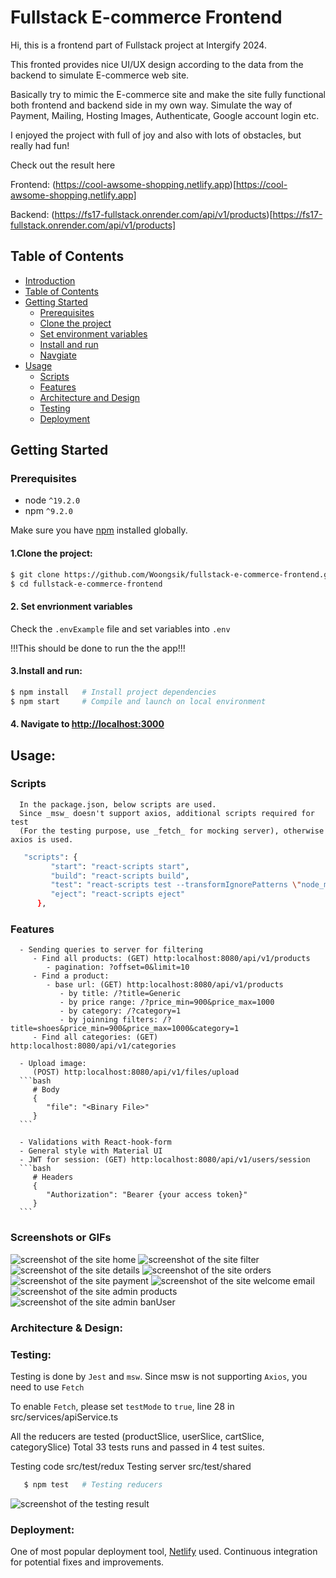 <a name="intro"></a>
# Fullstack E-commerce Frontend
  Hi, this is a frontend part of Fullstack project at Intergify 2024.
  
  This fronted provides nice UI/UX design according to the data from the backend to simulate E-commerce web site. 

  Basically try to mimic the E-commerce site and make the site fully functional both frontend and backend side in my own way. 
  Simulate the way of Payment, Mailing, Hosting Images, Authenticate, Google account login etc.
  
  I enjoyed the project with full of joy and also with lots of obstacles, but really had fun!  
  
  Check out the result here

  Frontend: (https://cool-awsome-shopping.netlify.app)[https://cool-awsome-shopping.netlify.app]
  
  Backend: (https://fs17-fullstack.onrender.com/api/v1/products)[https://fs17-fullstack.onrender.com/api/v1/products]

<a name="table_of_contents"></a>
## Table of Contents
   - [Introduction](#intro)
   - [Table of Contents](#table_of_contents)
   - [Getting Started](#getting_started)
      - [Prerequisites](#prerequisites)
      - [Clone the project](#clone)
      - [Set environment variables](#setEnv)
      - [Install and run](#install)
      - [Navgiate](#navigate)
   - [Usage](#usage)
      - [Scripts](#scripts)
      - [Features](#features)
      - [Architecture and Design](#architecture_design)
      - [Testing](#testing)
      - [Deployment](#deployment)

<a name="getting_started"></a>
## Getting Started
   <a name="prerequisites"></a>
   ### Prerequisites
   - node `^19.2.0`
   - npm `^9.2.0`

   Make sure you have [npm](https://www.npmjs.com/get-npm) installed globally.

   <a name="clone"></a>
   #### 1.Clone the project:
   ```bash
   $ git clone https://github.com/Woongsik/fullstack-e-commerce-frontend.git
   $ cd fullstack-e-commerce-frontend
   ```

   <a name="setEnv"></a>
   #### 2. Set envrionment variables 
   Check the `.envExample` file and set variables into `.env`

   !!!This should be done to run the the app!!!

   <a name="install"></a>
   #### 3.Install and run:

   ```bash
   $ npm install   # Install project dependencies
   $ npm start     # Compile and launch on local environment
   ```

   <a name="navigate"></a>
   #### 4. Navigate to [http://localhost:3000](http://localhost:3000)

<a name="usage"></a>
## Usage:
   <a name="scripts"></a>
   ### Scripts
      In the package.json, below scripts are used.
      Since _msw_ doesn't support axios, additional scripts required for test
      (For the testing purpose, use _fetch_ for mocking server), otherwise axios is used.

   ```bash
      "scripts": {
            "start": "react-scripts start",
            "build": "react-scripts build",
            "test": "react-scripts test --transformIgnorePatterns \"node_modules/(?!@toolz/allow-react)/\" --env=jsdom",
            "eject": "react-scripts eject"
         },
   ```
   <a name="features"></a>
   ### Features
      - Sending queries to server for filtering
         - Find all products: (GET) http:localhost:8080/api/v1/products
            - pagination: ?offset=0&limit=10
         - Find a product: 
            - base url: (GET) http:localhost:8080/api/v1/products
               - by title: /?title=Generic
               - by price range: /?price_min=900&price_max=1000
               - by category: /?category=1
               - by joinning filters: /?title=shoes&price_min=900&price_max=1000&category=1
         - Find all categories: (GET) http:localhost:8080/api/v1/categories 

      - Upload image: 
         (POST) http:localhost:8080/api/v1/files/upload
      ```bash
         # Body
         {
            "file": "<Binary File>"
         }
      ```

      - Validations with React-hook-form
      - General style with Material UI
      - JWT for session: (GET) http:localhost:8080/api/v1/users/session
      ```bash
         # Headers
         {
            "Authorization": "Bearer {your access token}"
         }
      ```

   ### Screenshots or GIFs
   ![screenshot of the site home](./src/assets//images/Screenshot_Home.png)
   ![screenshot of the site filter](./src/assets/images/Screenshot_Filter.png)
   ![screenshot of the site details](./src/assets/images/Screenshot_Detail.png)
   ![screenshot of the site orders](./src/assets/images/Screenshot_Orders.png)
   ![screenshot of the site payment](./src/assets/images/Screenshot_Payment.png)
   ![screenshot of the site welcome email](./src/assets/images/Screenshot_Email.png)
   ![screenshot of the site admin products](./src/assets/images/Screenshot_Admin_products.png)
   ![screenshot of the site admin banUser](./src/assets/images/Screenshot_Admin_banUser.png)

   <a name="architecture_design"></a>
   ### Architecture & Design:   
   
   <a name="testing"></a>
   ### Testing:   
   Testing is done by `Jest` and `msw`. Since msw is not supporting `Axios`, 
   you need to use `Fetch`

   To enable `Fetch`, please set `testMode` to `true`, line 28 in src/services/apiService.ts

   All the reducers are tested (productSlice, userSlice, cartSlice, categorySlice)
   Total 33 tests runs and passed in 4 test suites.

   Testing code src/test/redux
   Testing server src/test/shared

   ```bash
      $ npm test   # Testing reducers
   ```
   ![screenshot of the testing result](./src/assets/images/Screenshot_Test.png)
   
   <a name="deployment"></a>
   ### Deployment:
   One of most popular deployment tool, [Netlify](https://www.netlify.com/) used. 
   Continuous integration for potential fixes and improvements.

